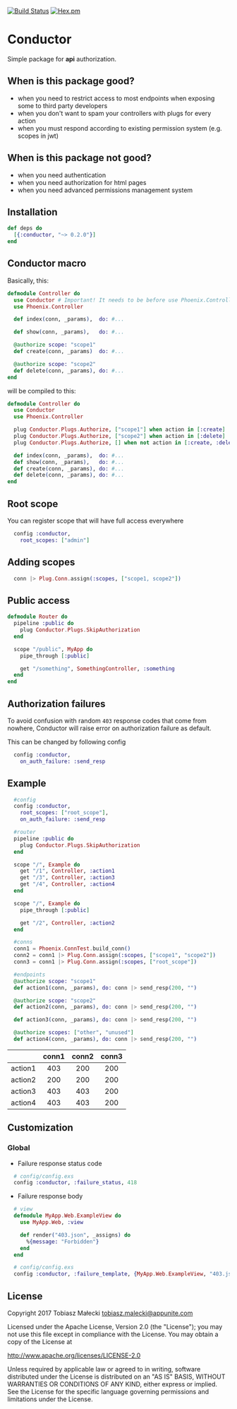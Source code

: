 [![Build Status](https://travis-ci.org/appunite/conductor.svg?branch=master)](https://travis-ci.org/appunite/conductor)
[![Hex.pm](https://img.shields.io/hexpm/v/conductor.svg?style=flat&colorB=6B4D90)](https://hex.pm/packages/conductor)

# Conductor

Simple package for **api** authorization.

## When is this package good?

* when you need to restrict access to most endpoints when exposing some to third party developers
* when you don't want to spam your controllers with plugs for every action
* when you must respond according to existing permission system (e.g. scopes in jwt)

## When is this package not good?

* when you need authentication
* when you need authorization for html pages
* when you need advanced permissions management system

## Installation

```elixir
def deps do
  [{:conductor, "~> 0.2.0"}]
end
```

## Conductor macro
Basically, this:

```elixir
defmodule Controller do
  use Conductor # Important! It needs to be before use Phoenix.Controller
  use Phoenix.Controller

  def index(conn, _params),  do: #...

  def show(conn, _params),   do: #...

  @authorize scope: "scope1"
  def create(conn, _params)  do: #...

  @authorize scope: "scope2"
  def delete(conn, _params), do: #...
end
```

will be compiled to this:

```elixir
defmodule Controller do
  use Conductor
  use Phoenix.Controller

  plug Conductor.Plugs.Authorize, ["scope1"] when action in [:create]
  plug Conductor.Plugs.Authorize, ["scope2"] when action in [:delete]
  plug Conductor.Plugs.Authorize, [] when not action in [:create, :delete]

  def index(conn, _params),  do: #...
  def show(conn, _params),   do: #...
  def create(conn, _params), do: #...
  def delete(conn, _params), do: #...
end
```

## Root scope

You can register scope that will have full access everywhere

```elixir
  config :conductor,
    root_scopes: ["admin"]
```

## Adding scopes

```elixir
  conn |> Plug.Conn.assign(:scopes, ["scope1, scope2"])
```

## Public access

```elixir
defmodule Router do
  pipeline :public do
    plug Conductor.Plugs.SkipAuthorization
  end

  scope "/public", MyApp do
    pipe_through [:public]

    get "/something", SomethingController, :something
  end
end
```

## Authorization failures

To avoid confusion with random `403` response codes that come from nowhere, Conductor will raise error on authorization failure as default.

This can be changed by following config

```elixir
  config :conductor,
    on_auth_failure: :send_resp
```

## Example

```elixir
  #config
  config :conductor,
    root_scopes: ["root_scope"],
    on_auth_failure: :send_resp

  #router
  pipeline :public do
    plug Conductor.Plugs.SkipAuthorization
  end

  scope "/", Example do
    get "/1", Controller, :action1
    get "/3", Controller, :action3
    get "/4", Controller, :action4
  end

  scope "/", Example do
    pipe_through [:public]

    get "/2", Controller, :action2
  end

  #conns
  conn1 = Phoenix.ConnTest.build_conn()
  conn2 = conn1 |> Plug.Conn.assign(:scopes, ["scope1", "scope2"])
  conn3 = conn1 |> Plug.Conn.assign(:scopes, ["root_scope"])

  #endpoints
  @authorize scope: "scope1"
  def action1(conn, _params), do: conn |> send_resp(200, "")

  @authorize scope: "scope2"
  def action2(conn, _params), do: conn |> send_resp(200, "")

  def action3(conn, _params), do: conn |> send_resp(200, "")

  @authorize scopes: ["other", "unused"]
  def action4(conn, _params), do: conn |> send_resp(200, "")
```

|         | conn1 | conn2 | conn3 |
|---------| :---: | :---: | :---: |
| action1 | 403   | 200   | 200   |
| action2 | 200   | 200   | 200   |
| action3 | 403   | 403   | 200   |
| action4 | 403   | 403   | 200   |

## Customization

### Global

* Failure response status code
```elixir
  # config/config.exs
  config :conductor, :failure_status, 418
```

* Failure response body
```elixir
  # view
  defmodule MyApp.Web.ExampleView do
    use MyApp.Web, :view

    def render("403.json", _assigns) do
      %{message: "Forbidden"}
    end
  end

  # config/config.exs
  config :conductor, :failure_template, {MyApp.Web.ExampleView, "403.json"}
```

## License

Copyright 2017 Tobiasz Małecki <tobiasz.malecki@appunite.com>

Licensed under the Apache License, Version 2.0 (the "License");
you may not use this file except in compliance with the License.
You may obtain a copy of the License at

http://www.apache.org/licenses/LICENSE-2.0

Unless required by applicable law or agreed to in writing, software
distributed under the License is distributed on an "AS IS" BASIS,
WITHOUT WARRANTIES OR CONDITIONS OF ANY KIND, either express or implied.
See the License for the specific language governing permissions and
limitations under the License.
